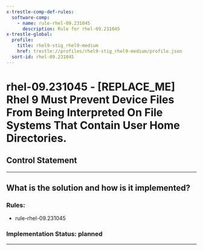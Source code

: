 ```yaml
---
x-trestle-comp-def-rules:
  software-comp:
    - name: rule-rhel-09.231045
      description: Rule for rhel-09.231045
x-trestle-global:
  profile:
    title: rhel9-stig_rhel9-medium
    href: trestle://profiles/rhel9-stig_rhel9-medium/profile.json
  sort-id: rhel-09.231045
---
```


# rhel-09.231045 - \[REPLACE_ME\] Rhel 9 Must Prevent Device Files From Being Interpreted On File Systems That Contain User Home Directories.

## Control Statement

______________________________________________________________________

## What is the solution and how is it implemented?

<!-- For implementation status enter one of: implemented, partial, planned, alternative, not-applicable -->

<!-- Note that the list of rules under ### Rules: is read-only and changes will not be captured after assembly to JSON -->

<!-- Add control implementation description here for control: rhel-09.231045 -->

### Rules:

  - rule-rhel-09.231045

### Implementation Status: planned

______________________________________________________________________

